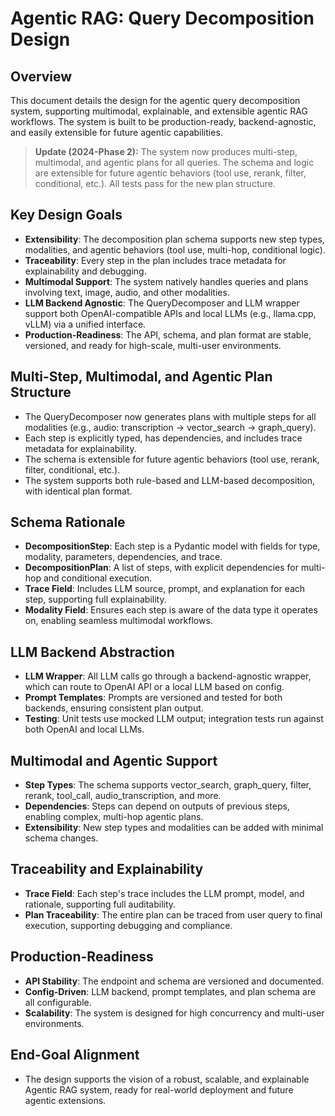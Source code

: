 # Agentic RAG: Query Decomposition Design

## Overview
This document details the design for the agentic query decomposition system, supporting multimodal, explainable, and extensible agentic RAG workflows. The system is built to be production-ready, backend-agnostic, and easily extensible for future agentic capabilities.

> **Update (2024-Phase 2):**
> The system now produces multi-step, multimodal, and agentic plans for all queries. The schema and logic are extensible for future agentic behaviors (tool use, rerank, filter, conditional, etc.). All tests pass for the new plan structure.

## Key Design Goals
- **Extensibility**: The decomposition plan schema supports new step types, modalities, and agentic behaviors (tool use, multi-hop, conditional logic).
- **Traceability**: Every step in the plan includes trace metadata for explainability and debugging.
- **Multimodal Support**: The system natively handles queries and plans involving text, image, audio, and other modalities.
- **LLM Backend Agnostic**: The QueryDecomposer and LLM wrapper support both OpenAI-compatible APIs and local LLMs (e.g., llama.cpp, vLLM) via a unified interface.
- **Production-Readiness**: The API, schema, and plan format are stable, versioned, and ready for high-scale, multi-user environments.

## Multi-Step, Multimodal, and Agentic Plan Structure
- The QueryDecomposer now generates plans with multiple steps for all modalities (e.g., audio: transcription → vector_search → graph_query).
- Each step is explicitly typed, has dependencies, and includes trace metadata for explainability.
- The schema is extensible for future agentic behaviors (tool use, rerank, filter, conditional, etc.).
- The system supports both rule-based and LLM-based decomposition, with identical plan format.

## Schema Rationale
- **DecompositionStep**: Each step is a Pydantic model with fields for type, modality, parameters, dependencies, and trace.
- **DecompositionPlan**: A list of steps, with explicit dependencies for multi-hop and conditional execution.
- **Trace Field**: Includes LLM source, prompt, and explanation for each step, supporting full explainability.
- **Modality Field**: Ensures each step is aware of the data type it operates on, enabling seamless multimodal workflows.

## LLM Backend Abstraction
- **LLM Wrapper**: All LLM calls go through a backend-agnostic wrapper, which can route to OpenAI API or a local LLM based on config.
- **Prompt Templates**: Prompts are versioned and tested for both backends, ensuring consistent plan output.
- **Testing**: Unit tests use mocked LLM output; integration tests run against both OpenAI and local LLMs.

## Multimodal and Agentic Support
- **Step Types**: The schema supports vector_search, graph_query, filter, rerank, tool_call, audio_transcription, and more.
- **Dependencies**: Steps can depend on outputs of previous steps, enabling complex, multi-hop agentic plans.
- **Extensibility**: New step types and modalities can be added with minimal schema changes.

## Traceability and Explainability
- **Trace Field**: Each step's trace includes the LLM prompt, model, and rationale, supporting full auditability.
- **Plan Traceability**: The entire plan can be traced from user query to final execution, supporting debugging and compliance.

## Production-Readiness
- **API Stability**: The endpoint and schema are versioned and documented.
- **Config-Driven**: LLM backend, prompt templates, and plan schema are all configurable.
- **Scalability**: The system is designed for high concurrency and multi-user environments.

## End-Goal Alignment
- The design supports the vision of a robust, scalable, and explainable Agentic RAG system, ready for real-world deployment and future agentic extensions. 